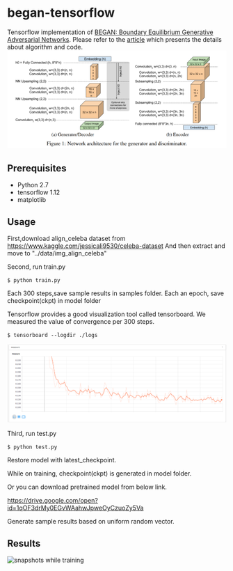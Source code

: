 # began-tensorflow
Tensorflow implementation of [BEGAN: Boundary Equilibrium Generative Adversarial Networks](https://arxiv.org/abs/1703.10717). Please refer to the [article](https://github.com/zsdonghao/text-to-image) which presents the details about algorithm and code.
![alt tag](images/BEGAN.png)

## Prerequisites
- Python 2.7
- tensorflow 1.12
- matplotlib

## Usage
First,download align_celeba dataset from https://www.kaggle.com/jessicali9530/celeba-dataset
And then extract and move to "../data/img_align_celeba"

Second, run train.py

    $ python train.py

Each 300 steps,save sample results in samples folder.
Each an epoch, save checkpoint(ckpt) in model folder  

Tensorflow provides a good visualization tool called tensorboard. 
We measured the value of convergence per 300 steps.

    $ tensorboard --logdir ./logs

![the global measure of convergence](images/measure.png)


Third, run test.py

    $ python test.py

Restore model with latest_checkpoint. 

While on training, checkpoint(ckpt) is generated in model folder.

Or you can download pretrained model from below link.

https://drive.google.com/open?id=1qOF3drMy0EGvWAahwJpweOyCzuoZy5Va

Generate sample results based on uniform random vector. 

## Results

![snapshots while training](images/began-training.gif)
